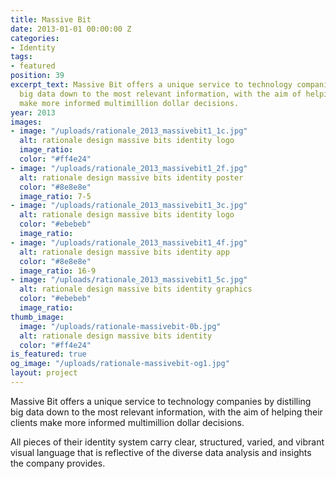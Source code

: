 ```yaml
---
title: Massive Bit
date: 2013-01-01 00:00:00 Z
categories:
- Identity
tags:
- featured
position: 39
excerpt_text: Massive Bit offers a unique service to technology companies by distilling
  big data down to the most relevant information, with the aim of helping their clients
  make more informed multimillion dollar decisions.
year: 2013
images:
- image: "/uploads/rationale_2013_massivebit1_1c.jpg"
  alt: rationale design massive bits identity logo
  image_ratio: 
  color: "#ff4e24"
- image: "/uploads/rationale_2013_massivebit1_2f.jpg"
  alt: rationale design massive bits identity poster
  color: "#8e8e8e"
  image_ratio: 7-5
- image: "/uploads/rationale_2013_massivebit1_3c.jpg"
  alt: rationale design massive bits identity logo
  color: "#ebebeb"
  image_ratio: 
- image: "/uploads/rationale_2013_massivebit1_4f.jpg"
  alt: rationale design massive bits identity app
  color: "#8e8e8e"
  image_ratio: 16-9
- image: "/uploads/rationale_2013_massivebit1_5c.jpg"
  alt: rationale design massive bits identity graphics
  color: "#ebebeb"
  image_ratio: 
thumb_image:
  image: "/uploads/rationale-massivebit-0b.jpg"
  alt: rationale design massive bits identity
  color: "#ff4e24"
is_featured: true
og_image: "/uploads/rationale-massivebit-og1.jpg"
layout: project
---
```


Massive Bit offers a unique service to technology companies by distilling big data down to the most relevant information, with the aim of helping their clients make more informed multimillion dollar decisions.			

All pieces of their identity system carry clear, structured, varied, and vibrant visual language that is reflective of the diverse data analysis and insights the company provides.